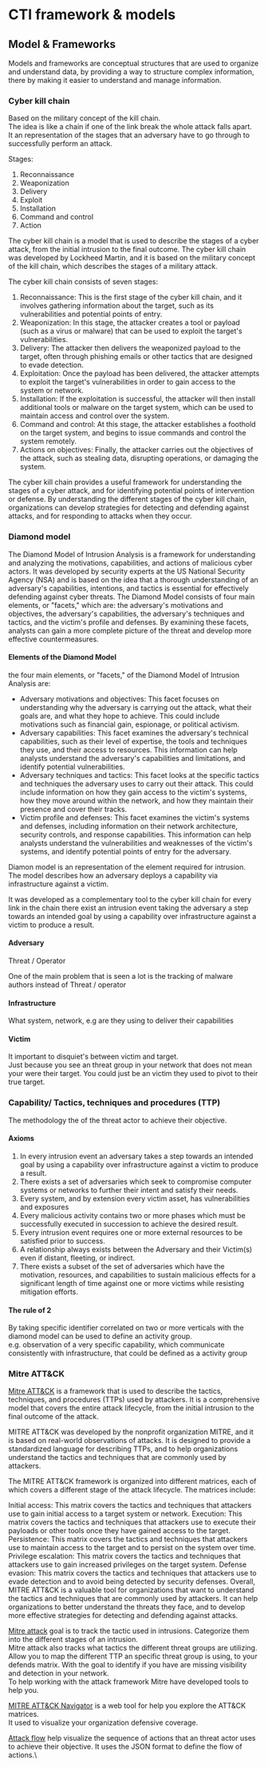 # CTI framework & models

## Model & Frameworks

Models and frameworks are conceptual structures that are used to organize and understand data, by providing a way to structure complex information, there by making it easier to understand and manage information.

### Cyber kill chain

Based on the military concept of the kill chain.\
The idea is like a chain if one of the link break the whole attack falls apart.\
It an representation of the stages that an adversary have to go through to successfully perform an attack.

Stages:

1. Reconnaissance
2. Weaponization
3. Delivery
4. Exploit
5. Installation
6. Command and control
7. Action

The cyber kill chain is a model that is used to describe the stages of a cyber attack, from the initial intrusion to the final outcome. The cyber kill chain was developed by Lockheed Martin, and it is based on the military concept of the kill chain, which describes the stages of a military attack.

The cyber kill chain consists of seven stages:

1. Reconnaissance: This is the first stage of the cyber kill chain, and it involves gathering information about the target, such as its vulnerabilities and potential points of entry.
2. Weaponization: In this stage, the attacker creates a tool or payload (such as a virus or malware) that can be used to exploit the target's vulnerabilities.
3. Delivery: The attacker then delivers the weaponized payload to the target, often through phishing emails or other tactics that are designed to evade detection.
4. Exploitation: Once the payload has been delivered, the attacker attempts to exploit the target's vulnerabilities in order to gain access to the system or network.
5. Installation: If the exploitation is successful, the attacker will then install additional tools or malware on the target system, which can be used to maintain access and control over the system.
6. Command and control: At this stage, the attacker establishes a foothold on the target system, and begins to issue commands and control the system remotely.
7. Actions on objectives: Finally, the attacker carries out the objectives of the attack, such as stealing data, disrupting operations, or damaging the system.

The cyber kill chain provides a useful framework for understanding the stages of a cyber attack, and for identifying potential points of intervention or defense. By understanding the different stages of the cyber kill chain, organizations can develop strategies for detecting and defending against attacks, and for responding to attacks when they occur.

### Diamond model

The Diamond Model of Intrusion Analysis is a framework for understanding and analyzing the motivations, capabilities, and actions of malicious cyber actors. It was developed by security experts at the US National Security Agency (NSA) and is based on the idea that a thorough understanding of an adversary's capabilities, intentions, and tactics is essential for effectively defending against cyber threats. The Diamond Model consists of four main elements, or "facets," which are: the adversary's motivations and objectives, the adversary's capabilities, the adversary's techniques and tactics, and the victim's profile and defenses. By examining these facets, analysts can gain a more complete picture of the threat and develop more effective countermeasures.

#### Elements of the Diamond Model

the four main elements, or "facets," of the Diamond Model of Intrusion Analysis are:

* Adversary motivations and objectives: This facet focuses on understanding why the adversary is carrying out the attack, what their goals are, and what they hope to achieve. This could include motivations such as financial gain, espionage, or political activism.
* Adversary capabilities: This facet examines the adversary's technical capabilities, such as their level of expertise, the tools and techniques they use, and their access to resources. This information can help analysts understand the adversary's capabilities and limitations, and identify potential vulnerabilities.
* Adversary techniques and tactics: This facet looks at the specific tactics and techniques the adversary uses to carry out their attack. This could include information on how they gain access to the victim's systems, how they move around within the network, and how they maintain their presence and cover their tracks.
* Victim profile and defenses: This facet examines the victim's systems and defenses, including information on their network architecture, security controls, and response capabilities. This information can help analysts understand the vulnerabilities and weaknesses of the victim's systems, and identify potential points of entry for the adversary.

Diamon model is an representation of the element required for intrusion.\
The model describes how an adversary deploys a capability via infrastructure against a victim.

It was developed as a complementary tool to the cyber kill chain for every link in the chain there exist an intrusion event taking the adversary a step towards an intended goal by using a capability over infrastructure against a victim to produce a result.

#### Adversary

Threat / Operator

One of the main problem that is seen a lot is the tracking of malware authors instead of Threat / operator

#### Infrastructure

What system, network, e.g are they using to deliver their capabilities

#### Victim

It important to disquiet's between victim and target.\
Just because you see an threat group in your network that does not mean your were their target. You could just be an victim they used to pivot to their true target.

### Capability/ Tactics, techniques and procedures (TTP)

The methodology the of the threat actor to achieve their objective.

#### Axioms

1. In every intrusion event an adversary takes a step towards an intended goal by using a capability over infrastructure against a victim to produce a result.
2. There exists a set of adversaries which seek to compromise computer systems or networks to further their intent and satisfy their needs.
3. Every system, and by extension every victim asset, has vulnerabilities and exposures
4. Every malicious activity contains two or more phases which must be successfully executed in succession to achieve the desired result.
5. Every intrusion event requires one or more external resources to be satisfied prior to success.
6. A relationship always exists between the Adversary and their Victim(s) even if distant, fleeting, or indirect.
7. There exists a subset of the set of adversaries which have the motivation, resources, and capabilities to sustain malicious effects for a significant length of time against one or more victims while resisting mitigation efforts.

#### The rule of 2

By taking specific identifier correlated on two or more verticals with the diamond model can be used to define an activity group.\
e.g. observation of a very specific capability, which communicate consistently with infrastructure, that could be defined as a activity group

### Mitre ATT\&CK

[Mitre ATT\&CK](https://attack.mitre.org/) is a framework that is used to describe the tactics, techniques, and procedures (TTPs) used by attackers. It is a comprehensive model that covers the entire attack lifecycle, from the initial intrusion to the final outcome of the attack.

MITRE ATT\&CK was developed by the nonprofit organization MITRE, and it is based on real-world observations of attacks. It is designed to provide a standardized language for describing TTPs, and to help organizations understand the tactics and techniques that are commonly used by attackers.

The MITRE ATT\&CK framework is organized into different matrices, each of which covers a different stage of the attack lifecycle. The matrices include:

Initial access: This matrix covers the tactics and techniques that attackers use to gain initial access to a target system or network. Execution: This matrix covers the tactics and techniques that attackers use to execute their payloads or other tools once they have gained access to the target. Persistence: This matrix covers the tactics and techniques that attackers use to maintain access to the target and to persist on the system over time. Privilege escalation: This matrix covers the tactics and techniques that attackers use to gain increased privileges on the target system. Defense evasion: This matrix covers the tactics and techniques that attackers use to evade detection and to avoid being detected by security defenses. Overall, MITRE ATT\&CK is a valuable tool for organizations that want to understand the tactics and techniques that are commonly used by attackers. It can help organizations to better understand the threats they face, and to develop more effective strategies for detecting and defending against attacks.

[Mitre attack](https://attack.mitre.org/) goal is to track the tactic used in intrusions. Categorize them into the different stages of an intrusion.\
Mitre attack also tracks what tactics the different threat groups are utilizing. Allow you to map the different TTP an specific threat group is using, to your defends matrix. With the goal to identify if you have are missing visibility and detection in your network.\
To help working with the attack framework Mitre have developed tools to help you.

[MITRE ATT\&CK Navigator](https://mitre-attack.github.io/attack-navigator/) is a web tool for help you explore the ATT\&CK matrices.\
It used to visualize your organization defensive coverage.

[Attack flow](https://github.com/center-for-threat-informed-defense/attack-flow) help visualize the sequence of actions that an threat actor uses to achieve their objective. It uses the JSON format to define the flow of actions.\\